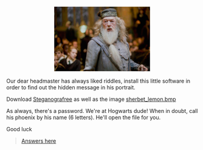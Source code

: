 

<p align="center">
  <img src="sherbet_lemon.bmp" alt="albus"
	title="albus" width="50%" height="50%" />


Our dear headmaster has always liked riddles, 
install this little software in order to find out the hidden message in his portrait.

Download 
[Steganografree](https://www.logitheque.com/windows/steganografree-27908) 
as well as the image [sherbet_lemon.bmp](sherbet_lemon.bmp)

As always, there's a password. We're at Hogwarts dude! 
When in doubt, call his phoenix by his name (6 letters). He'll open the file for you.

Good luck 



> [Answers here](5-image_explanation.md)
